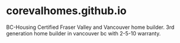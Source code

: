 # corevalhomes.github.io
BC-Housing Certified Fraser Valley and Vancouver home builder. 3rd generation home builder in vancouver bc with 2-5-10 warranty.
